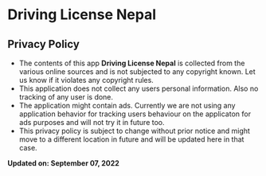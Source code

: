 # Driving License Nepal

## Privacy Policy

- The contents of this app **Driving License Nepal** is collected from the various online sources and is not subjected to any copyright known. Let us know if it violates any copyright rules.
- This application does not collect any users personal information. Also no tracking of any user is done.
- The application might contain ads. Currently we are not using any application behavior for tracking users behaviour on the applicaton for ads purposes and will not try it in future too.
- This privacy policy is subject to change without prior notice and might move to a different location in future and will be updated here in that case.

**Updated on: September 07, 2022**
